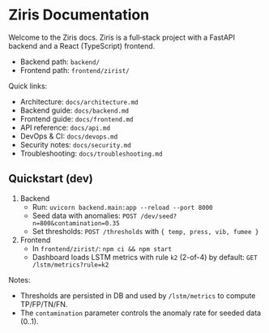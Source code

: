 # Ziris Documentation

Welcome to the Ziris docs. Ziris is a full‑stack project with a FastAPI backend and a React (TypeScript) frontend.

- Backend path: `backend/`
- Frontend path: `frontend/zirist/`

Quick links:
- Architecture: `docs/architecture.md`
- Backend guide: `docs/backend.md`
- Frontend guide: `docs/frontend.md`
- API reference: `docs/api.md`
- DevOps & CI: `docs/devops.md`
- Security notes: `docs/security.md`
- Troubleshooting: `docs/troubleshooting.md`

## Quickstart (dev)
1. Backend
   - Run: `uvicorn backend.main:app --reload --port 8000`
   - Seed data with anomalies: `POST /dev/seed?n=800&contamination=0.35`
   - Set thresholds: `POST /thresholds` with `{ temp, press, vib, fumee }`
2. Frontend
   - In `frontend/zirist/`: `npm ci && npm start`
   - Dashboard loads LSTM metrics with rule `k2` (2-of-4) by default: `GET /lstm/metrics?rule=k2`

Notes:
- Thresholds are persisted in DB and used by `/lstm/metrics` to compute TP/FP/TN/FN.
- The `contamination` parameter controls the anomaly rate for seeded data (0..1).

